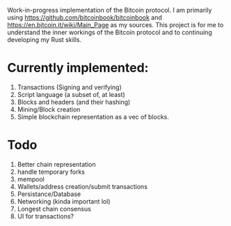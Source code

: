 Work-in-progress implementation of the Bitcoin protocol. 
I am primarily using https://github.com/bitcoinbook/bitcoinbook and https://en.bitcoin.it/wiki/Main_Page as my sources. 
This project is for me to understand the inner workings of the Bitcoin protocol and to continuing developing my Rust skills.

# Currently implemented:
1. Transactions (Signing and verifying)
2. Script language (a subset of, at least)
3. Blocks and headers (and their hashing)
4. Mining/Block creation
5. Simple blockchain representation as a vec of blocks.

# Todo
1. Better chain representation
2. handle temporary forks
3. mempool
4. Wallets/address creation/submit transactions
5. Persistance/Database
6. Networking (kinda important lol)
7. Longest chain consensus
8. UI for transactions?
